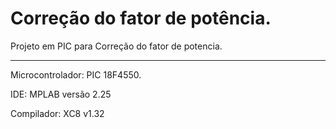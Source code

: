 # Correção do fator de potência.
Projeto em PIC para Correção do fator de potencia.
***
Microcontrolador: PIC 18F4550.

IDE: MPLAB versão 2.25

Compilador: XC8 v1.32

